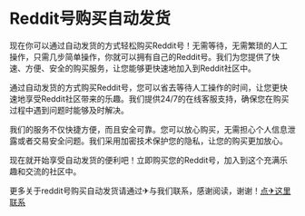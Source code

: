# Reddit号购买自动发货

现在你可以通过自动发货的方式轻松购买Reddit号！无需等待，无需繁琐的人工操作，只需几步简单操作，你就可以拥有自己的Reddit号。我们为您提供了快速、方便、安全的购买服务，让您能够更快速地加入到Reddit社区中。

通过自动发货的方式购买Reddit号，您可以省去等待人工操作的时间，让您更快速地享受Reddit社区带来的乐趣。我们提供24/7的在线客服支持，确保您在购买过程中遇到问题时能够及时解决。

我们的服务不仅快捷方便，而且安全可靠。您可以放心购买，无需担心个人信息泄露或者交易安全问题。我们采用加密技术保护您的隐私，让您的购买更加放心。

现在就开始享受自动发货的便利吧！立即购买您的Reddit号，加入到这个充满乐趣和交流的社区中。

更多关于reddit号购买自动发货请通过✈与我们联系，感谢阅读，谢谢！[点✈这里联系](https://ads.k02.cc)